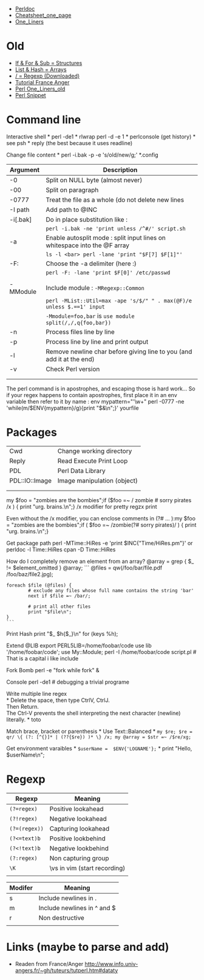 * [Perldoc](Perl-Perldoc)
* [Cheatsheet_one_page](Perl-Cheatsheet_one_page)
* [One_Liners](Perl-One_Liners)


# Old
* [If & For & Sub = Structures](Perl-Structure)
* [List & Hash = Arrays](Perl-Array)
* [/ = Regexp (Downloaded)](Perl-Regexp-Downloaded)
* [Tutorial France Anger](Perl-Tuto-France)
* [Perl One_Liners_old](Perl-One_Liners_old)
* [Perl Snippet](Perl-Snippet)


# Command line

Interactive shell
	* perl -de1
	* rlwrap perl -d -e 1
	* perlconsole (get history)
	* see psh
	* reply (the best because it uses readline)
	
Change file content
	* perl -i.bak  -p -e 's/old/new/g;' *.config


| Argument | Description |
|----------|---|
| -0       | Split on NULL byte (almost never) |
| -00      | Split on paragraph |
| -0777    | Treat the file as a whole (do not delete new lines |
| -I path  | Add path to @INC |
| -i[.bak] | Do in place substitution like : |
|          | `perl -i.bak -ne 'print unless /^#/' script.sh` |
| -a       | Enable autosplit mode : split input lines on whitespace into the @F array |
|          | `ls -l <bar> perl -lane 'print "$F[7] $F[1]"'` |
| -F:      | Choose the -a delimiter (here :) |
|          | `perl -F: -lane 'print $F[0]' /etc/passwd` |
|          |   |
| -MModule | Include module : `-MRegexp::Common` |
|          | `perl -MList::Util=max -ape 's/$/" " . max(@F)/e unless $.==1' input` |
|          | `-Mmodule=foo,bar` is `use module split(/,/,q{foo,bar})` |
| -n       | Process files line by line |
| -p       | Process line by line and print output |
| -l         | Remove newline char before giving line to you (and add it at the end)  |
| -v       | Check Perl version |
|          |   |
|          |   |

The perl command is in apostrophes, and escaping those is hard work…
So if your regex happens to contain apostrophes, first place it in an env variable then refer to it by name :
	env mypattern="'\w+" perl -0777 -ne 'while(m/$ENV{mypattern}/g){print "$&\n";}' yourfile


# Packages

|                |   |
| ---            | --- |
| Cwd            | Change working directory |
| Reply          | Read Execute Print Loop |
| PDL            | Perl Data Library |
| PDL::IO::Image | Image manipulation (object) |
|                |   |
|                |   |


my $foo = "zombies are the bombies";if ($foo =~ /             zombie  # sorry pirates            /x ) {    print "urg. brains.\n";}
/x modifier for pretty regzx print

Even without the /x modifier, you can enclose comments in (?# ... ):my $foo = "zombies are the bombies";if ( $foo =~ /zombie(?# sorry pirates)/ ) {    print "urg. brains.\n";}


Get package path
  perl -MTime::HiRes -e 'print $INC{"Time/HiRes.pm"}' or perldoc -l Time::HiRes
	cpan -D Time::HiRes

How do I completely remove an element from an array?
	@array = grep { $_ != $element_omitted } @array;
	```
	@files = qw(/foo/bar/file.pdf /foo/baz/file2.jpg);

	foreach $file (@files) {
			# exclude any files whose full name contains the string 'bar'
			next if $file =~ /bar/;

			# print all other files
			print "$file\n";
	}
	```

Print Hash
	print "$_ $h{$_}\n" for (keys %h);

Extend @LIB
	export PERL5LIB=/home/foobar/code
	use lib '/home/foobar/code';
	use My::Module;
	perl -I /home/foobar/code script.pl  # That is a capital i like include
	

Fork Bomb
	perl -e "fork while fork" &
		
Console 
	perl -de1 # debugging a trivial programe

Write multiple line regex  
	* Delete the space, then type CtrlV, CtrlJ.  
		Then Return.  
		The Ctrl-V prevents the shell interpreting the next character (newline) literally.
	* toto
		

Match brace, bracket or parenthesis
	* Use Text::Balanced
	*
	```
	my $re; $re = qr/ \{ (?: [^{}]* | (??{$re}) )* \} /x;
	my @array = $str =~ /$re/xg;
	```


Get environment varaibles
	* `$userName =  $ENV{'LOGNAME'};`
	* print "Hello, $userName\n"; 



# Regexp

| Regexp        | Meaning |
|---------------|---|
| `(?=regex)`   | Positive lookahead |
| `(?!regex)`   | Negative lookahead |
| `(?=(regex))` | Capturing lookahead |
| `(?<=text)b`  | Positive lookbehind |
| `(?<!text)b`  | Negative lookbehind |
| `(?:regex)`   | Non capturing group |
| `\K`          | \vs in vim (start recording) |
|               |   |




| Modifer | Meaning |
|---------|---|
| s       | Include newlines in . |
| m       | Include newlines in ^ and $ |
| r       | Non destructive |
|         |   |


# Links (maybe to parse and add)
* Readen from France/Anger http://www.info.univ-angers.fr/~gh/tuteurs/tutperl.htm#dataty
